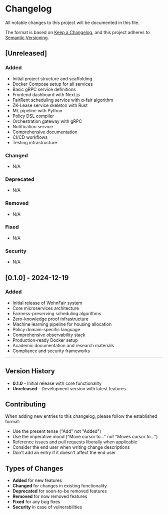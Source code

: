 # Changelog

All notable changes to this project will be documented in this file.

The format is based on [Keep a Changelog](https://keepachangelog.com/en/1.0.0/),
and this project adheres to [Semantic Versioning](https://semver.org/spec/v2.0.0.html).

## [Unreleased]

### Added
- Initial project structure and scaffolding
- Docker Compose setup for all services
- Basic gRPC service definitions
- Frontend dashboard with Next.js
- FairRent scheduling service with α-fair algorithm
- ZK-Lease service skeleton with Rust
- ML pipeline with Python
- Policy DSL compiler
- Orchestration gateway with gRPC
- Notification service
- Comprehensive documentation
- CI/CD workflows
- Testing infrastructure

### Changed
- N/A

### Deprecated
- N/A

### Removed
- N/A

### Fixed
- N/A

### Security
- N/A

## [0.1.0] - 2024-12-19

### Added
- Initial release of WohnFair system
- Core microservices architecture
- Fairness-preserving scheduling algorithms
- Zero-knowledge proof infrastructure
- Machine learning pipeline for housing allocation
- Policy domain-specific language
- Comprehensive observability stack
- Production-ready Docker setup
- Academic documentation and research materials
- Compliance and security frameworks

---

## Version History

- **0.1.0** - Initial release with core functionality
- **Unreleased** - Development version with latest features

## Contributing

When adding new entries to this changelog, please follow the established format:

- Use the present tense ("Add" not "Added")
- Use the imperative mood ("Move cursor to..." not "Moves cursor to...")
- Reference issues and pull requests liberally when applicable
- Consider the end user when writing change descriptions
- Don't add an entry if it doesn't affect the end user

## Types of Changes

- **Added** for new features
- **Changed** for changes in existing functionality
- **Deprecated** for soon-to-be removed features
- **Removed** for now removed features
- **Fixed** for any bug fixes
- **Security** in case of vulnerabilities
